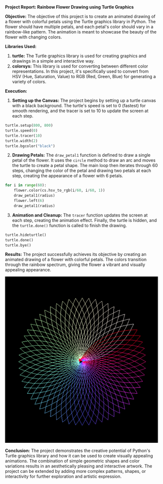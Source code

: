 **Project Report: Rainbow Flower Drawing using Turtle Graphics**

**Objective:**
The objective of this project is to create an animated drawing of a flower with colorful petals using the Turtle graphics library in Python. The flower should have multiple petals, and each petal's color should vary in a rainbow-like pattern. The animation is meant to showcase the beauty of the flower with changing colors.

**Libraries Used:**
1. **turtle:** The Turtle graphics library is used for creating graphics and drawings in a simple and interactive way.
2. **colorsys:** This library is used for converting between different color representations. In this project, it's specifically used to convert from HSV (Hue, Saturation, Value) to RGB (Red, Green, Blue) for generating a variety of colors.

**Execution:**
1. **Setting up the Canvas:** The project begins by setting up a turtle canvas with a black background. The turtle's speed is set to 0 (fastest) for smooth rendering, and the tracer is set to 10 to update the screen at each step.

```python
turtle.setup(800, 800)
turtle.speed(0)
turtle.tracer(10)
turtle.width(2)
turtle.bgcolor("black")
```

2. **Drawing Petals:** The `draw_petal1` function is defined to draw a single petal of the flower. It uses the `circle` method to draw an arc and moves the turtle to create a petal shape. The main loop then iterates through 60 steps, changing the color of the petal and drawing two petals at each step, creating the appearance of a flower with 6 petals.

```python
for i in range(60):
    flower.color(cs.hsv_to_rgb(i/60, i/60, 1))
    draw_petal1(radius)
    flower.left(6)
    draw_petal1(radius)
```

3. **Animation and Cleanup:** The `tracer` function updates the screen at each step, creating the animation effect. Finally, the turtle is hidden, and the `turtle.done()` function is called to finish the drawing.

```python
turtle.hideturtle()
turtle.done()
turtle.bye()
```

**Results:**
The project successfully achieves its objective by creating an animated drawing of a flower with colorful petals. The colors transition through the rainbow spectrum, giving the flower a vibrant and visually appealing appearance.

![Turtle_Floral](assets/Turtle_Floral.png)

**Conclusion:**
The project demonstrates the creative potential of Python's Turtle graphics library and how it can be used to create visually appealing animations. The combination of simple geometric shapes and color variations results in an aesthetically pleasing and interactive artwork. The project can be extended by adding more complex patterns, shapes, or interactivity for further exploration and artistic expression.
